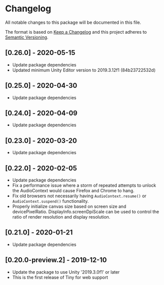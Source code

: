 # Changelog
All notable changes to this package will be documented in this file.

The format is based on [Keep a Changelog](http://keepachangelog.com/en/1.0.0/)
and this project adheres to [Semantic Versioning](http://semver.org/spec/v2.0.0.html).

## [0.26.0] - 2020-05-15
* Update package dependencies
* Updated minimum Unity Editor version to 2019.3.12f1 (84b23722532d)

## [0.25.0] - 2020-04-30
* Update package dependencies

## [0.24.0] - 2020-04-09
* Update package dependencies

## [0.23.0] - 2020-03-20
* Update package dependencies

## [0.22.0] - 2020-02-05

* Update package dependencies
* Fix a performance issue where a storm of repeated attempts to unlock the AudioContext would cause Firefox and Chrome to hang.
* Fix old browsers not necessarily having `AudioContext.resume()` or `AudioContext.suspend()` functionality.
* Properly initialize canvas size based on screen size and devicePixelRatio.  DisplayInfo.screenDpiScale can
be used to control the ratio of render resolution and display resolution.

## [0.21.0] - 2020-01-21

* Update package dependencies

## [0.20.0-preview.2] - 2019-12-10

* Update the package to use Unity '2019.3.0f1' or later
* This is the first release of Tiny for web support
